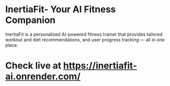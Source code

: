 # InertiaFit- Your AI Fitness Companion
InertiaFit is a personalized AI-powered fitness trainer that provides  tailored workout and diet recommendations, and user progress tracking — all in one place.

# Check live at https://inertiafit-ai.onrender.com/ 
